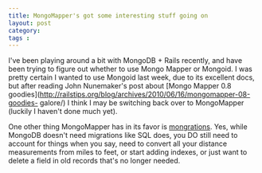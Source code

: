 ```yaml
---
title: MongoMapper's got some interesting stuff going on
layout: post
category: 
tags : 
---
```





I've been playing around a bit with MongoDB + Rails recently, and have been
trying to figure out whether to use Mongo Mapper or Mongoid. I was pretty
certain I wanted to use Mongoid last week, due to its excellent docs, but
after reading John Nunemaker's post about [Mongo Mapper 0.8
goodies](http://railstips.org/blog/archives/2010/06/16/mongomapper-08-goodies-
galore/) I think I may be switching back over to MongoMapper (luckily I
haven't done much yet).

One other thing MongoMapper has in its favor is
[mongrations](http://github.com/terrbear/mongrations). Yes, while MongoDB
doesn't need migrations like SQL does, you DO still need to account for things
when you say, need to convert all your distance measurements from miles to
feet, or start adding indexes, or just want to delete a field in old records
that's no longer needed.

